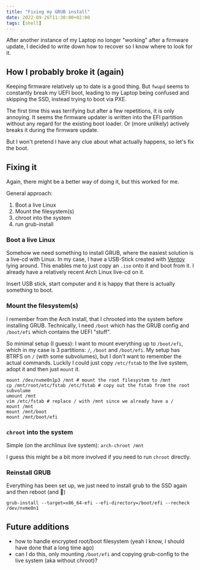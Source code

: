 ```yaml
---
title: "Fixing my GRUB install"
date: 2022-09-26T11:30:00+02:00
tags: [shell]
---
```


After another instance of my Laptop no longer "working" after a firmware update, I decided to write down how to recover so I know where to look for it.
<!--more-->

## How I probably broke it (again)
Keeping firmware relatively up to date is a good thing.
But `fwupd` seems to constantly break my UEFI boot, leading to my Laptop being confused and skipping the SSD, instead trying to boot via PXE.

The first time this was terrifying but after a few repetitions, it is only annoying.
It seems the firmware updater is written into the EFI partition without any regard for the existing boot loader.
Or (more unlikely) actively breaks it during the firmware update.

But I won't pretend I have any clue about what actually happens, so let's fix the boot.

## Fixing it
Again, there might be a better way of doing it, but this worked for me.

General approach:
1. Boot a live Linux
1. Mount the filesystem(s)
1. chroot into the system
1. run grub-install

### Boot a live Linux
Somehow we need something to install GRUB, where the easiest solution is a live-cd with Linux.
In my case, I have a USB-Stick created with [Ventoy](https://www.ventoy.net/en/index.html) lying around.
This enables me to just copy an `.iso` onto it and boot from it.
I already have a relatively recent Arch Linux live-cd on it.

Insert USB stick, start computer and it is happy that there is actually something to boot.

### Mount the filesystem(s)
I remember from the Arch install, that I chrooted into the system before installing GRUB.
Technically, I need `/boot` which has the GRUB config and `/boot/efi` which contains the UEFI "stuff".

So minimal setup (I guess):
I want to mount everything up to `/boot/efi`, which in my case is 3 partitions: `/`, `/boot` and `/boot/efi`.
My setup has BTRFS on `/` (with some subvolumes), but I don't want to remember the actual commands.
Luckily I could just copy `/etc/fstab` to the live system, adopt it and then just `mount` it.

```shell
mount /dev/nvme0n1p3 /mnt # mount the root filesystem to /mnt
cp /mnt/root/etc/fstab /etc/fstab # copy out the fstab from the root subvolume
umount /mnt
vim /etc/fstab # replace / with /mnt since we already have a /
mount /mnt
mount /mnt/boot
mount /mnt/boot/efi
```

### `chroot` into the system
Simple (on the archlinux live system): `arch-chroot /mnt`

I guess this might be a bit more involved if you need to run `chroot` directly.

### Reinstall GRUB
Everything has been set up, we just need to install grub to the SSD again and then reboot (and 🤞)

```shell
grub-install --target=x86_64-efi --efi-directory=/boot/efi --recheck /dev/nvme0n1
```

## Future additions
- how to handle encrypted root/boot filesystem (yeah I know, I should have done that a long time ago)
- can I do this, only mounting `/boot/efi` and copying grub-config to the live system (aka without chroot)?
